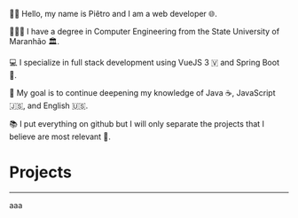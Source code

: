 👋🏻 Hello, my name is Piêtro and I am a web developer 🌐.

👨🏻‍🎓 I have a degree in Computer Engineering from the State University of Maranhão 🏛️.

💻 I specialize in full stack development using VueJS 3 🇻 and Spring Boot 🍃.

🚀 My goal is to continue deepening my knowledge of Java ☕, JavaScript 🇯‌🇸, and English 🇺🇸.

📚 I put everything on github but I will only separate the projects that I believe are most relevant 🏅.

# Projects

---

aaa
